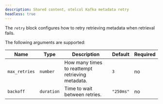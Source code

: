 ```yaml
---
description: Shared content, otelcol Kafka metadata retry
headless: true
---
```


The `retry` block configures how to retry retrieving metadata when retrieval fails.

The following arguments are supported:

| Name          | Type       | Description                                      | Default   | Required |
| ------------- | ---------- | ------------------------------------------------ | --------- | -------- |
| `max_retries` | `number`   | How many times to reattempt retrieving metadata. | `3`       | no       |
| `backoff`     | `duration` | Time to wait between retries.                    | `"250ms"` | no       |
